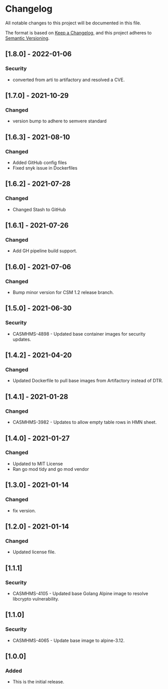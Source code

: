 # Changelog

All notable changes to this project will be documented in this file.

The format is based on [Keep a Changelog](https://keepachangelog.com/en/1.0.0/),
and this project adheres to [Semantic Versioning](https://semver.org/spec/v2.0.0.html).

## [1.8.0] - 2022-01-06

### Security

- converted from arti to artifactory and resolved a CVE.

## [1.7.0] - 2021-10-29

### Changed

- version bump to adhere to semvere standard

## [1.6.3] - 2021-08-10

### Changed

- Added GitHub config files
- Fixed snyk issue in Dockerfiles

## [1.6.2] - 2021-07-28

### Changed

- Changed Stash to GitHub

## [1.6.1] - 2021-07-26

### Changed 

- Add GH pipeline build support. 

## [1.6.0] - 2021-07-06

### Changed

- Bump minor version for CSM 1.2 release branch.

## [1.5.0] - 2021-06-30

### Security

- CASMHMS-4898 - Updated base container images for security updates.

## [1.4.2] - 2021-04-20

### Changed

- Updated Dockerfile to pull base images from Artifactory instead of DTR.

## [1.4.1] - 2021-01-28

### Changed

- CASMHMS-3982 - Updates to allow empty table rows in HMN sheet.

## [1.4.0] - 2021-01-27

### Changed

- Updated to MIT License
- Ran go mod tidy and go mod vendor

## [1.3.0] - 2021-01-14

### Changed

- fix version.

## [1.2.0] - 2021-01-14

### Changed

- Updated license file.

## [1.1.1]

### Security

- CASMHMS-4105 - Updated base Golang Alpine image to resolve libcrypto vulnerability.

## [1.1.0]

### Security

- CASMHMS-4065 - Update base image to alpine-3.12.

## [1.0.0]

### Added

- This is the initial release.
